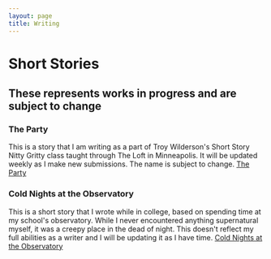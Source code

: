 ```yaml
---
layout: page
title: Writing
---
```

# Short Stories
## These represents works in progress and are subject to change

### The Party
This is a story that I am writing as a part of Troy Wilderson's Short Story Nitty Gritty class taught through The Loft in Minneapolis. It will be updated weekly as I make new submissions. The name is subject to change.
[The Party](Block_Week3.pdf)


### Cold Nights at the Observatory
This is a short story that I wrote while in college, based on spending time at my school's observatory. While I never encountered anything supernatural myself, it was a creepy place in the dead of night.
This doesn't reflect my full abilities as a writer and I will be updating it as I have time.
[Cold Nights at the Observatory](ColdNight.pdf)
